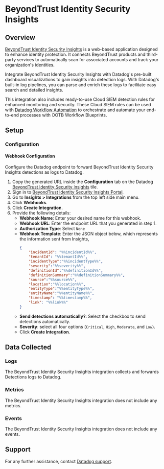 # BeyondTrust Identity Security Insights

## Overview

[BeyondTrust Identity Security Insights][1] is a web-based application designed to enhance identity protection. It connects BeyondTrust products and third-party services to automatically scan for associated accounts and track your organization's identities.

Integrate BeyondTrust Identity Security Insights with Datadog's pre-built dashboard visualizations to gain insights into detection logs. With Datadog's built-in log pipelines, you can parse and enrich these logs to facilitate easy search and detailed insights.

This integration also includes ready-to-use Cloud SIEM detection rules for enhanced monitoring and security. These Cloud SIEM rules can be used with [Datadog Workflow Automation][5] to orchestrate and automate your end-to-end processes with OOTB Workflow Blueprints.

## Setup

### Configuration

#### Webhook Configuration

Configure the Datadog endpoint to forward BeyondTrust Identity Security Insights detections as logs to Datadog.

1. Copy the generated URL inside the **Configuration** tab on the Datadog [BeyondTrust Identity Security Insights][2] tile.
2. Sign in to [BeyondTrust Identity Security Insights Portal][3].
3. Go to **Insights > Integrations** from the top left side main menu.
4. Click **Webhooks**.
5. Click **Create Integration**.
6. Provide the following details:  
   - **Webhook Name**: Enter your desired name for this webhook.  
   - **Webhook URL**: Enter the endpoint URL that you generated in step 1.  
   - **Authorization Type**: Select `None`  
   - **Webhook Template**: Enter the JSON object below, which represents the information sent from Insights,  
        ```json
        {
            "incidentId": "%%incidentId%%",
            "tenantId": "%%tenantId%%",
            "incidentType":"%%incidentType%%",
            "severity":"%%severity%%",
            "definitionId":"%%definitionId%%",
            "definitionSummary":"%%definitionSummary%%",
            "source":"%%source%%",
            "location":"%%location%%",
            "entityType":"%%entityType%%",
            "entityName":"%%entityName%%",
            "timestamp": "%%timestamp%%",
            "link": "%%link%%"
        }
        ```
    - **Send detections automatically?**: Select the checkbox to send detections automatically.
    - **Severity**: select all four options (`Critical`, `High`, `Moderate`, and `Low`).
    - Click **Create Integration**.

## Data Collected

### Logs

The BeyondTrust Identity Security Insights integration collects and forwards Detections logs to Datadog.

### Metrics

The BeyondTrust Identity Security Insights integration does not include any metrics.

### Events

The BeyondTrust Identity Security Insights integration does not include any events.

## Support

For any further assistance, contact [Datadog support][4].

[1]: https://www.beyondtrust.com/products/identity-security-insights
[2]: /integrations/beyondtrust-identity-security-insights
[3]: https://login.beyondtrust.io/signin/signIn
[4]: https://docs.datadoghq.com/help/
[5]: https://docs.datadoghq.com/actions/workflows/